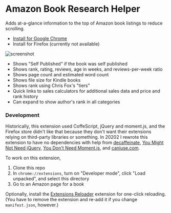 # Amazon Book Research Helper

Adds at-a-glance information to the top of Amazon book listings to reduce scrolling. 

* [Install for Google Chrome](https://chrome.google.com/webstore/detail/cnhlmanemmekoedeblbknpodncnncbof)
* Install for Firefox (currently not available)

![screenshot](https://user-images.githubusercontent.com/137158/91470233-4e2c3c80-e849-11ea-83ba-b7683e2f8cac.png)

- Shows "Self Published" if the book was self published
- Shows rank, rating, reviews, age in weeks, and reviews-per-week ratio
- Shows page count and estimated word count
- Shows file size for Kindle books
- Shows rank using Chris Fox's "tiers"
- Quick links to sales calculators for additional sales data and price and rank history
- Can expand to show author's rank in all categories

### Development

Historically, this extension used CoffeScript, jQuery and moment.js, and the Firefox store didn't like that because they don't want their extensions relying on third-party libraries or something. In 20202 I rewrote this extension to have no dependencies with help from [decaffeinate](https://github.com/decaffeinate/decaffeinate), [You Might Not Need jQuery](http://youmightnotneedjquery.com/), [You Don't Need Moment.js](https://github.com/you-dont-need/You-Dont-Need-Momentjs#parse), and [caniuse.com](https://caniuse.com/).

To work on this extension,

1. Clone this repo
2. In `chrome://extensions`, turn on "Developer mode", click "Load unpacked", and select this directory
3. Go to an Amazon page for a book

Optionally, install the [Extensions Reloader](https://chrome.google.com/webstore/detail/fimgfedafeadlieiabdeeaodndnlbhid) extension for one-click reloading. (You have to remove the extension and re-add it if you change `manifest.json`, however.)